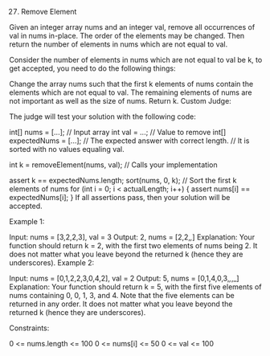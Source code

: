27. Remove Element

Given an integer array nums and an integer val, remove all occurrences of val in
nums in-place. The order of the elements may be changed. Then return the number
of elements in nums which are not equal to val.

Consider the number of elements in nums which are not equal to val be k, to get
accepted, you need to do the following things:

Change the array nums such that the first k elements of nums contain the
elements which are not equal to val. The remaining elements of nums are not
important as well as the size of nums. Return k. Custom Judge:

The judge will test your solution with the following code:

int[] nums = [...]; // Input array int val = ...; // Value to remove int[]
expectedNums = [...]; // The expected answer with correct length. // It is
sorted with no values equaling val.

int k = removeElement(nums, val); // Calls your implementation

assert k == expectedNums.length; sort(nums, 0, k); // Sort the first k elements
of nums for (int i = 0; i < actualLength; i++) { assert nums[i] ==
expectedNums[i]; } If all assertions pass, then your solution will be accepted.

Example 1:

Input: nums = [3,2,2,3], val = 3 Output: 2, nums = [2,2,_,_] Explanation: Your
function should return k = 2, with the first two elements of nums being 2. It
does not matter what you leave beyond the returned k (hence they are
underscores). Example 2:

Input: nums = [0,1,2,2,3,0,4,2], val = 2 Output: 5, nums = [0,1,4,0,3,_,_,_]
Explanation: Your function should return k = 5, with the first five elements of
nums containing 0, 0, 1, 3, and 4. Note that the five elements can be returned
in any order. It does not matter what you leave beyond the returned k (hence
they are underscores).

Constraints:

0 <= nums.length <= 100 0 <= nums[i] <= 50 0 <= val <= 100
